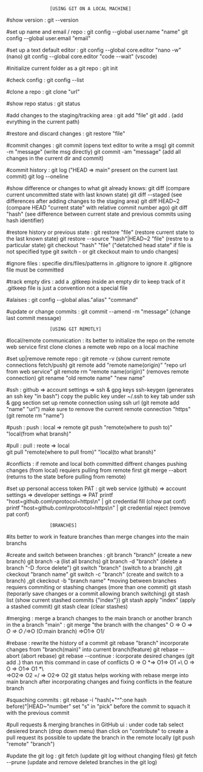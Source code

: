 					[USING GIT ON A LOCAL MACHINE]

#show version :
	git --version

#set up name and email / repo :
	git config --global user.name "name"
	git config --global user.email "email"

#set up a text default editor :
	git config --global core.editor "nano -w" (nano)
	git config --global core.editor "code --wait" (vscode)

#initialize current folder as a git repo  :
	git init

#check config :
	git config --list

#clone a repo :
	git clone "url"

#show repo status :
	git status

#add changes to the staging/tracking area :
	git add "file"
	git add . (add evrything in the current path)

#restore and discard changes :
	git restore "file"	

#commit changes :
	git commit (opens text editor to write a msg)
	git commit -m "message" (write msg directly)
	git commit -am "message" (add all changes in the current dir and commit)

#commit history :
	git log ("HEAD => main" present on the current last commit)
	git log --oneline

#show difference or changes to what git already knows:
	git diff (compare current uncommitted state with last known state)
	git diff --staged (see differences after adding changes to the staging area)
	git diff HEAD~2 (compare HEAD "current state" with relative commit number ago)
	git diff "hash" (see difference between current state and previous commits using hash identifier)	

#restore history or previous state :
	git restore "file" (restore current state to the last known state)
	git restore --source "hash"|HEAD~2 "file" (restre to a particular state)
	git checkout "hash" "file" ("detatched head state" if file is not specified type git switch - or git ckeckout main to undo changes)

#ignore files :
	specifie dirs/files/patterns in .gitignore to ignore it
	.gitignore file must be committed

#track empty dirs :
	add a .gitkeep inside an empty dir to keep track of it
	.gitkeep file is just a convention not a special file

#alaises :
	git config --global alias."alias" "command"

#update or change commits :
	git commit --amend -m "message" (change last commit message)
		

	
					[USING GIT REMOTLY]	
	 
#local/remote communication :
	its better to initialize the repo on the remote web service first
	clone clones a remote web repo on a local machine

#set up|remove remote repo :
	git remote -v (show current remote connections fetch/push)
	git remote add "remote name(origin)" "repo url from web service"
	git remote rm "remote name(origin)" (removes remote connection) 
	git rename "old remote name" "new name"	

#ssh :
	github => account settings => ssh & gpg keys
	ssh-keygen (generates an ssh key "in bash")
	copy the public key under ~/.ssh to key tab under ssh & gpg section
	set up remote connection using ssh url (git remote add "name" "url")
	make sure to remove the current remote connection "https" (git remote rm "name")

#push :
	push : local => remote
	git push "remote(where to push to)" "local(from what bransh)"

#pull :
	pull : reote => local	
	git pull "remote(where to pull from)" "local(to what bransh)"	

#conflicts :
	if remote and local both committed diffrent changes
	pushing changes (from local) requiers pulling from remote first 
	git merge --abort (returns to the state before pulling from remote)
	

#set up personal access token PAT :
	git web service (github) => account settings => developer settings => PAT
	printf "host=github.com\nprotocol=https\n" | git credential fill (chow pat conf)
	printf "host=github.com\nprotocol=https\n" | git credential reject (remove pat conf)

					[BRANCHES]

#its better to work in feature branches than merge changes into the main branchs

#create and switch between branches :
	git branch "branch" (create a new branch)
	git branch -a (list all branchs)
	git branch -d "branch" (delete a branch "-D :force delete")
	git switch "branch" (switch to a branch) ,git ckeckout "branch name" 
	git switch -c "branch" (create and switch to a branch) ,git ckeckout -b "branch name"
	*moving between branches requiers commiting or stashing changes (more than one commit)
	git stash (teporarly save changes or a commit allowing branch switching)
	git stash list (show current stashed commits {"index"})
	git stash apply "index" (apply a stashed commit)
	git stash clear (clear stashes)	

#merging : 
	merge a branch changes to the main branch or another branch
	in the a branch "main" : git merge "the branch with the changes"
	O => O *\=> O => O  /*=>O  (O:main branch)
	         \=>O1=> O1/
		
#rebase :
	rewrite the history of a commit 
	git rebase "branch" incorporate changes from "branch(main)" into current branch(feature)
	git rebase --abort (abort rebase)
	git rebase --continue : icorporate desired changes (git add .) than run this command in case of conflicts
	O => O *\=> O1=> O1   =\   O => O => O1=> O1 *\  
	         \=>O2=> O2   =/		       \=> O2=> O2
	git status helps working with rebase
	merge into main branch after incorporating changes and fixing conflicts in the feature branch
	
#squaching commits :
	git rebase -i "hash(+"^":one hash before)"|HEAD~"number"
	set "s" in "pick" before the commit to squach it with the previous commit
	
#pull requests & merging branches in GitHub ui :
	under code tab select desiered branch (drop down menu) than click on "contribute" to create a pull request
	its possible to update the branch in the remote locally (git push "remote" "branch")

#update the git log :
	git fetch (update git log without changing files)
	git fetch --prune (update and remove deleted branches in the git log)
		
	 





























